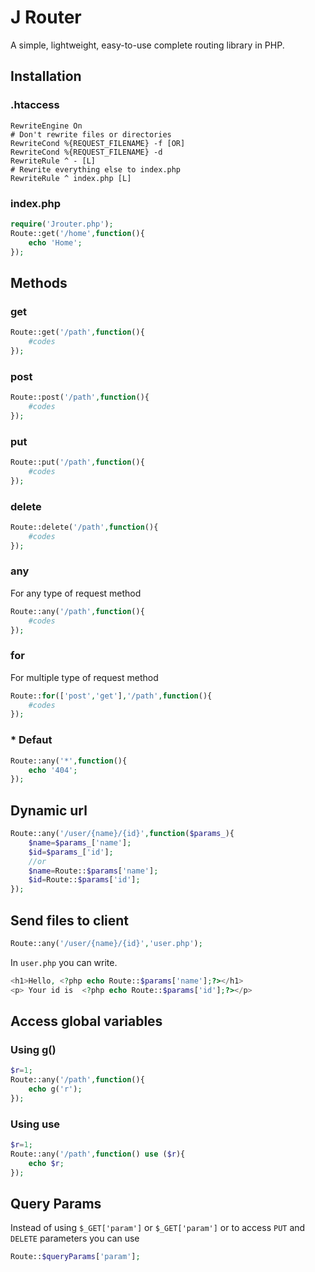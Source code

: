 # J Router
A simple, lightweight, easy-to-use complete routing library in PHP.
## Installation

### .htaccess
```apacheconf
RewriteEngine On
# Don't rewrite files or directories
RewriteCond %{REQUEST_FILENAME} -f [OR]
RewriteCond %{REQUEST_FILENAME} -d
RewriteRule ^ - [L]
# Rewrite everything else to index.php
RewriteRule ^ index.php [L]
```
### index.php
```PHP
require('Jrouter.php');
Route::get('/home',function(){
    echo 'Home';
});
```
## Methods
### get
```PHP
Route::get('/path',function(){
    #codes
});
```
### post
```PHP
Route::post('/path',function(){
    #codes
});
```
### put
```PHP
Route::put('/path',function(){
    #codes
});
```
### delete
```PHP
Route::delete('/path',function(){
    #codes
});
```
### any
For any type of request method
```PHP
Route::any('/path',function(){
    #codes
});
```
### for

For multiple type of request method
```PHP
Route::for(['post','get'],'/path',function(){
    #codes
});
```

### * Defaut
```PHP
Route::any('*',function(){
    echo '404';
});
```

## Dynamic url

```PHP
Route::any('/user/{name}/{id}',function($params_){
    $name=$params_['name'];
    $id=$params_['id'];
    //or
    $name=Route::$params['name'];
    $id=Route::$params['id'];
});
```
## Send files to client
```PHP
Route::any('/user/{name}/{id}','user.php');
```
In `user.php` you can write.
```PHP
<h1>Hello, <?php echo Route::$params['name'];?></h1>
<p> Your id is  <?php echo Route::$params['id'];?></p>

```
## Access global variables
### Using g()
```php
$r=1;
Route::any('/path',function(){
    echo g('r');
});
```
### Using use
```php
$r=1;
Route::any('/path',function() use ($r){
    echo $r;
});
```
## Query Params
Instead of using `$_GET['param']` or `$_GET['param']` or to access `PUT` and `DELETE` parameters you can use
```php
Route::$queryParams['param'];
```
